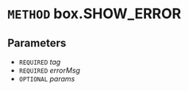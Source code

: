 # `METHOD` box.SHOW_ERROR

## Parameters
* `REQUIRED` *tag*
* `REQUIRED` *errorMsg*
* `OPTIONAL` *params*
